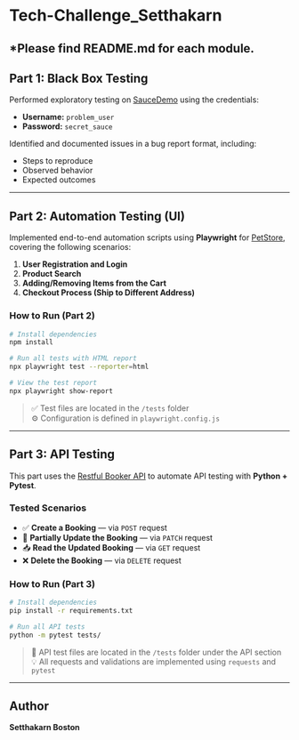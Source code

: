 # Tech-Challenge_Setthakarn

## ***Please find README.md for each module.**

## Part 1: Black Box Testing

Performed exploratory testing on [SauceDemo](https://www.saucedemo.com/) using the credentials:
- **Username:** `problem_user`
- **Password:** `secret_sauce`

Identified and documented issues in a bug report format, including:
- Steps to reproduce
- Observed behavior
- Expected outcomes

---

## Part 2: Automation Testing (UI)

Implemented end-to-end automation scripts using **Playwright** for [PetStore](https://petstore.octoperf.com/actions/Catalog.action), covering the following scenarios:

1. **User Registration and Login**
2. **Product Search**
3. **Adding/Removing Items from the Cart**
4. **Checkout Process (Ship to Different Address)**

### How to Run (Part 2)

```bash
# Install dependencies
npm install

# Run all tests with HTML report
npx playwright test --reporter=html

# View the test report
npx playwright show-report
```

> ✅ Test files are located in the `/tests` folder  
> ⚙️ Configuration is defined in `playwright.config.js`

---

## Part 3: API Testing

This part uses the [Restful Booker API](https://restful-booker.herokuapp.com/apidoc/index.html) to automate API testing with **Python + Pytest**.

### Tested Scenarios

- ✅ **Create a Booking** — via `POST` request
- 🔁 **Partially Update the Booking** — via `PATCH` request
- 📥 **Read the Updated Booking** — via `GET` request
- ❌ **Delete the Booking** — via `DELETE` request

### How to Run (Part 3)

```bash
# Install dependencies
pip install -r requirements.txt

# Run all API tests
python -m pytest tests/
```

> 🧪 API test files are located in the `/tests` folder under the API section  
> 💡 All requests and validations are implemented using `requests` and `pytest`

---

## Author

**Setthakarn Boston**
